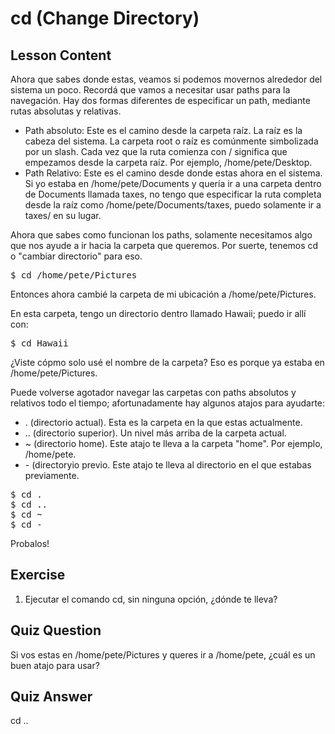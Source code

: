 # cd (Change Directory)

## Lesson Content

Ahora que sabes donde estas, veamos si podemos movernos alrededor del sistema un
poco. Recordá que vamos a necesitar usar paths para la navegación. Hay dos
formas diferentes de especificar un path, mediante rutas absolutas y relativas.

<ul>
<li>Path absoluto: Este es el camino desde la carpeta raíz. La raíz es la cabeza del sistema. La carpeta root o raíz es comúnmente simbolizada por un slash. Cada vez que la ruta comienza con / significa que empezamos desde la carpeta raíz. Por ejemplo, /home/pete/Desktop.</li>

<li>Path Relativo: Este es el camino desde donde estas ahora en el sistema. Si yo estaba en /home/pete/Documents y quería ir a una carpeta dentro de Documents llamada taxes, no tengo que especificar la ruta completa desde la raíz como /home/pete/Documents/taxes, puedo solamente ir a taxes/ en su lugar.</li>
</ul>

Ahora que sabes como funcionan los paths, solamente necesitamos algo que nos
ayude a ir hacia la carpeta que queremos. Por suerte, tenemos cd o "cambiar
directorio" para eso.

<pre>$ cd /home/pete/Pictures</pre> 

Entonces ahora cambié la carpeta de mi ubicación a /home/pete/Pictures.

En esta carpeta, tengo un directorio dentro llamado Hawaii; puedo ir allí
con:

<pre>$ cd Hawaii</pre>


¿Viste cópmo solo usé el nombre de la carpeta? Eso es porque ya estaba en /home/pete/Pictures.

Puede volverse agotador navegar las carpetas con paths absolutos y relativos
todo el tiempo; afortunadamente hay algunos atajos para ayudarte:

<ul>
<li>. (directorio actual). Esta es la carpeta en la que estas actualmente. </li>
<li>.. (directorio superior). Un nivel más arriba de la carpeta actual.</li>
<li>~ (directorio home). Este atajo te lleva a la carpeta "home". Por ejemplo, /home/pete.</li>
<li>- (directoryio previo. Este atajo te lleva al directorio en el que estabas previamente.</li>
</ul>

<pre>$ cd .
$ cd ..
$ cd ~
$ cd -
</pre>
Probalos!

## Exercise

<ol>
<li>Ejecutar el comando cd, sin ninguna opción, ¿dónde te lleva?</li>
</ol>

## Quiz Question

Si vos estas en /home/pete/Pictures y queres ir a /home/pete, ¿cuál es un buen atajo para usar?

## Quiz Answer

cd ..
